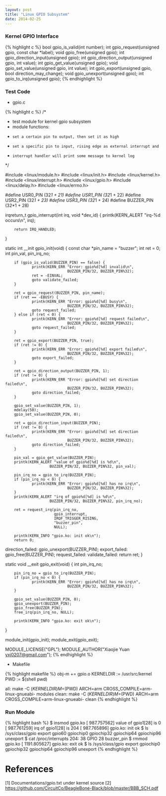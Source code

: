 ```yaml
---
layout: post
title: "Linux GPIO Subsystem"
date: 2014-02-25
---
```


### Kernel GPIO Interface

{% highlight c %}
bool gpio_is_valid(int number);
 int gpio_request(unsigned gpio, const char *label);
void gpio_free(unsigned gpio);
 int gpio_direction_input(unsigned gpio);
 int gpio_direction_output(unsigned gpio, int value);
 int gpio_get_value(unsigned gpio);
void gpio_set_value(unsigned gpio, int value);
 int gpio_export(unsigned gpio, bool direction_may_change);
void gpio_unexport(unsigned gpio);
 int gpio_to_irq(unsigned gpio);
{% endhighlight %}

### Test Code

* gpio.c

{% highlight c %}
/*
 * test module for kernel gpio subsystem
 * module functions:
 *     set a certain pin to output, then set it as high
 *     set a specific pin to input, rising edge as external interrupt and
 *     interrupt handler will print some message to kernel log
 */

#include <linux/module.h>
#include <linux/init.h>
#include <linux/kernel.h>
#include <linux/interrupt.h>
#include <linux/gpio.h>
#include <linux/delay.h>
#include <linux/errno.h>

#define USR0_PIN        (32*1 + 21)
#define USR1_PIN        (32*1 + 22)
#define USR2_PIN        (32*1 + 23)
#define USR3_PIN        (32*1 + 24)
#define BUZZER_PIN      (32*1 + 28)

irqreturn_t gpio_interrupt(int irq, void *dev_id)
{
        printk(KERN_ALERT "irq-%d occurs\n", irq);

        return IRQ_HANDLED;
}

static int __init gpio_init(void)
{
        const char *pin_name = "buzzer";
        int ret = 0;
        int pin_val, pin_irq_no;

        if (gpio_is_valid(BUZZER_PIN) == false) {
                printk(KERN_ERR "Error: gpio%d[%d] invalid\n",
                                BUZZER_PIN/32, BUZZER_PIN%32);
                ret = -EINVAL;
                goto validate_failed;
        }

        ret = gpio_request(BUZZER_PIN, pin_name);
        if (ret == -EBUSY) {
                printk(KERN_ERR "Error: gpio%d[%d] busy\n",
                                BUZZER_PIN/32, BUZZER_PIN%32);
                goto request_failed;
        } else if (ret < 0) {
                printk(KERN_ERR "Error: gpio%d[%d] request failed\n",
                                BUZZER_PIN/32, BUZZER_PIN%32);
                goto request_failed;
        }

        ret = gpio_export(BUZZER_PIN, true);
        if (ret != 0) {
                printk(KERN_ERR "Error: gpio%d[%d] export failed\n",
                                BUZZER_PIN/32, BUZZER_PIN%32);
                goto export_failed;
        }

        ret = gpio_direction_output(BUZZER_PIN, 1);
        if (ret != 0) {
                printk(KERN_ERR "Error: gpio%d[%d] set direction failed\n",
                                BUZZER_PIN/32, BUZZER_PIN%32);
                goto direction_failed;
        }

        gpio_set_value(BUZZER_PIN, 1);
        mdelay(50);
        gpio_set_value(BUZZER_PIN, 0);

        ret = gpio_direction_input(BUZZER_PIN);
        if (ret != 0) {
                printk(KERN_ERR "Error: gpio%d[%d] set direction failed\n",
                                BUZZER_PIN/32, BUZZER_PIN%32);
                goto direction_failed;
        }

        pin_val = gpio_get_value(BUZZER_PIN);
        printk(KERN_ALERT "value of gpio%d[%d] is %d\n",
                        BUZZER_PIN/32, BUZZER_PIN%32, pin_val);

        pin_irq_no = gpio_to_irq(BUZZER_PIN);
        if (pin_irq_no < 0) {
                printk(KERN_ERR "Error: gpio%d[%d] has no irq\n",
                                BUZZER_PIN/32, BUZZER_PIN%32);
        }
        printk(KERN_ALERT "irq of gpio%d[%d] is %d\n",
                        BUZZER_PIN/32, BUZZER_PIN%32, pin_irq_no);

        ret = request_irq(pin_irq_no,
                          gpio_interrupt,
                          IRQF_TRIGGER_RISING,
                          "buzzer_pin",
                          NULL);

        printk(KERN_INFO "gpio.ko: init ok\n");
        return 0;

direction_failed:
        gpio_unexport(BUZZER_PIN);
export_failed:
        gpio_free(BUZZER_PIN);
request_failed:
validate_failed:
        return ret;
}

static void __exit gpio_exit(void)
{
        int pin_irq_no;

        pin_irq_no = gpio_to_irq(BUZZER_PIN);
        if (pin_irq_no < 0) {
                printk(KERN_ERR "Error: gpio%d[%d] has no irq\n",
                                BUZZER_PIN/32, BUZZER_PIN%32);
        }

        gpio_set_value(BUZZER_PIN, 0);
        gpio_unexport(BUZZER_PIN);
        gpio_free(BUZZER_PIN);
        free_irq(pin_irq_no, NULL);

        printk(KERN_INFO "gpio.ko: exit ok\n");
}

module_init(gpio_init);
module_exit(gpio_exit);

MODULE_LICENSE("GPL");
MODULE_AUTHOR("Xiaojie Yuan <yxj0207@gmail.com>");
{% endhighlight %}

* Makefile

{% highlight makefile %}
obj-m += gpio.o
KERNELDIR := /usr/src/kernel
PWD := $(shell pwd)

all:
	make -C $(KERNELDIR) M=$(PWD) ARCH=arm CROSS_COMPILE=arm-linux-gnueabi- modules
clean:
	make -C $(KERNELDIR) M=$(PWD) ARCH=arm CROSS_COMPILE=arm-linux-gnueabi- clean
{% endhighlight %}

### Run Module
{% highlight bash %}
$ insmod gpio.ko
[  987.757562] value of gpio1[28] is 0
[  987.761259] irq of gpio1[28] is 204
[  987.765896] gpio.ko: init ok
$ ls /sys/class/gpio
export    gpio60    gpiochip0    gpiochip32    gpiochip64    gpiochip96    unexport
$ cat /proc/interrupts
204:         38      GPIO  28  buzzer_pin
$ rmmod gpio.ko
[ 1191.805627] gpio.ko: exit ok
$ ls /sys/class/gpio
export    gpiochip0    gpiochip32    gpiochip64    gpiochip96    unexport
{% endhighlight %}

# References
[1] Documentations/gpio.txt under kernel source
[2] https://github.com/CircuitCo/BeagleBone-Black/blob/master/BBB_SCH.pdf
